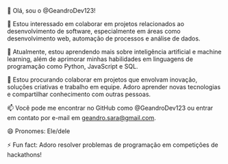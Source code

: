 👋 Olá, sou o @GeandroDev123!

👀 Estou interessado em colaborar em projetos relacionados ao desenvolvimento de software, especialmente em áreas como desenvolvimento web, automação de processos e análise de dados.

🌱 Atualmente, estou aprendendo mais sobre inteligência artificial e machine learning, além de aprimorar minhas habilidades em linguagens de programação como Python, JavaScript e SQL.

💞 Estou procurando colaborar em projetos que envolvam inovação, soluções criativas e trabalho em equipe. Adoro aprender novas tecnologias e compartilhar conhecimento com outras pessoas.

📫 Você pode me encontrar no GitHub como @GeandroDev123 ou entrar em contato por e-mail em geandro.sara@gmail.com.

😄 Pronomes: Ele/dele

⚡ Fun fact: Adoro resolver problemas de programação em competições de hackathons!

